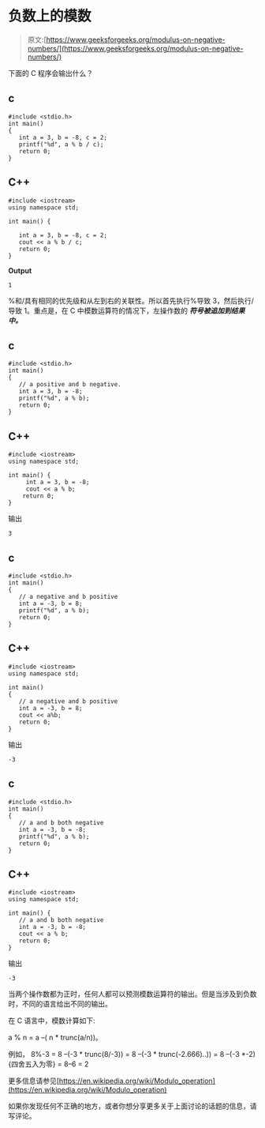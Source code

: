 # 负数上的模数

> 原文:[https://www.geeksforgeeks.org/modulus-on-negative-numbers/](https://www.geeksforgeeks.org/modulus-on-negative-numbers/)

下面的 C 程序会输出什么？

## c

```
#include <stdio.h>
int main()
{
   int a = 3, b = -8, c = 2;
   printf("%d", a % b / c);
   return 0;
}
```

## C++

```
#include <iostream>
using namespace std;

int main() {

   int a = 3, b = -8, c = 2;
   cout << a % b / c;
   return 0;
}
```

**Output**

```
1
```

%和/具有相同的优先级和从左到右的关联性。所以首先执行%导致 3，然后执行/导致 1。重点是，在 C 中模数运算符的情况下，左操作数的 ***符号被追加到结果中。*** 

## c

```
#include <stdio.h>
int main()
{
   // a positive and b negative.
   int a = 3, b = -8;
   printf("%d", a % b);
   return 0;
}
```

## C++

```
#include <iostream>
using namespace std;

int main() {
     int a = 3, b = -8;
     cout << a % b;
    return 0;
}
```

输出

```
3
```

## c

```
#include <stdio.h>
int main()
{
   // a negative and b positive
   int a = -3, b = 8;
   printf("%d", a % b);
   return 0;
}
```

## C++

```
#include <iostream>
using namespace std;

int main()
{
   // a negative and b positive
   int a = -3, b = 8;
   cout << a%b;
   return 0;
}
```

输出

```
-3
```

## c

```
#include <stdio.h>
int main()
{
   // a and b both negative
   int a = -3, b = -8;
   printf("%d", a % b);
   return 0;
}
```

## C++

```
#include <iostream>
using namespace std;

int main() {
   // a and b both negative
   int a = -3, b = -8;
   cout << a % b;
   return 0;
}
```

输出

```
-3
```

当两个操作数都为正时，任何人都可以预测模数运算符的输出。但是当涉及到负数时，不同的语言给出不同的输出。

在 C 语言中，模数计算如下:

a % n = a –( n * trunc(a/n))。

例如，
8%-3 = 8 –(-3 * trunc(8/-3))
= 8 –(-3 * trunc(-2.666)..))
= 8 –(-3 *-2){四舍五入为零}
= 8–6
= 2

更多信息请参见[https://en.wikipedia.org/wiki/Modulo_operation](https://en.wikipedia.org/wiki/Modulo_operation)

如果你发现任何不正确的地方，或者你想分享更多关于上面讨论的话题的信息，请写评论。